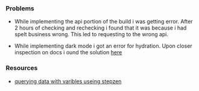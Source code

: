 ### Problems

-   While implementing the api portion of the build i was getting error. After 2 hours of checking and rechecking i found that it was because i had spelt business wrong. This led to requesting to the wrong api.

-   While implementing dark mode i got an error for hydration. Upon closer inspection on docs i ound the solution [here](https://www.npmjs.com/package/next-themes#avoid-hydration-mismatch)

### Resources

-   [querying data with varibles useing stepzen](https://stepzen.com/blog/consume-graphql-in-javascript)
